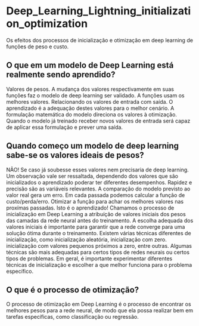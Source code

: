 # Deep_Learning_Lightning_initialization_optimization
Os efeitos dos processos de inicialização e otimização em deep learning de funções de peso e custo.

## O que em um modelo de Deep Learning está realmente sendo aprendido?

  Valores de pesos. A mudança dos valores respectivamente em suas funções faz o modelo de deep learning ser validado. A funções usam os melhores valores. Relacionando os valores de entrada com saída. O aprendizado é a adequação destes valores para o melhor cenário. A formulação matemática do modelo direciona os valores à otimização. Quando o modelo já treinado receber novos valores de entrada será capaz de aplicar essa formulação e prever uma saída.

## Quando começo um modelo de deep learning sabe-se os valores ideais de pesos?

  NÃO! Se caso já soubesse esses valores nem precisaria de deep learning. Um observação vale ser ressaltada, dependendo dos valores que são inicializados o aprendizado poderar ter diferentes desempenhos. Rapidez e precisão são as variáveis relevantes. A comparação do modelo previsto ao valor real gera um erro. Em cada passada podemos calcular a função de custo/perda/erro. Otimizar a função para achar os melhores valores nas proxímas passadas. Isto é o aprendizado!
  Chamamos o processo de inicialização em Deep Learning a atribuíção de valores iniciais dos pesos das camadas da rede neural antes do treinamento. A escolha adequada dos valores iniciais é importante para garantir que a rede converge para uma solução ótima durante o treinamento. Existem várias técnicas diferentes de inicialização, como inicialização aleatória, inicialização com zero. inicialização com valores pequenos próximos a zero, entre outras. Algumas técnicas são mais adequadas para certos tipos de redes neurais ou certos tipos de problemas. Em geral, é importante experimentar diferentes técnicas de inicialização e escolher a que melhor funciona para o problema específico.

## O que é o processo de otimização?

  O processo de otimização em Deep Learning é o processo de encontrar os melhores pesos para a rede neural, de modo que ela possa realizar bem em tarefas específicas, como classificação ou regressão. 

